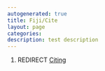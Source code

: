 ```yaml
---
autogenerated: true
title: Fiji/Cite
layout: page
categories: 
description: test description
---
```


1.  REDIRECT [Citing](Citing)
